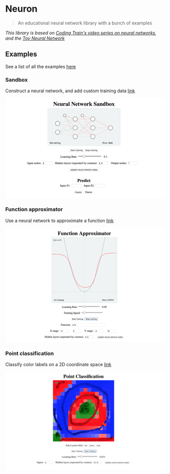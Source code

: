 # Neuron

> An educational neural network library with a bunch of examples

_This library is based on [Coding Train's video series on neural networks](https://www.youtube.com/playlist?list=PLRqwX-V7Uu6Y7MdSCaIfsxc561QI0U0Tb), and the [Toy Neural Network](https://github.com/CodingTrain/Toy-Neural-Network-JS)_

## Examples

See a list of all the examples [here](https://viktorstrate.github.io/neuron/examples/)

### Sandbox

Construct a neural network, and add custom training data [link](https://viktorstrate.github.io/neuron/examples/sandbox/index.html)

![screenshot](./screenshots/sandbox.png)

### Function approximator

Use a neural network to approximate a function [link](https://viktorstrate.github.io/neuron/examples/function-approximator/index.html)

![screenshot](./screenshots/function-approximator.png)

### Point classification

Classify color labels on a 2D coordinate space [link](https://viktorstrate.github.io/neuron/examples/point-classification/index.html)

![screenshot](./screenshots/point-classification.png)
